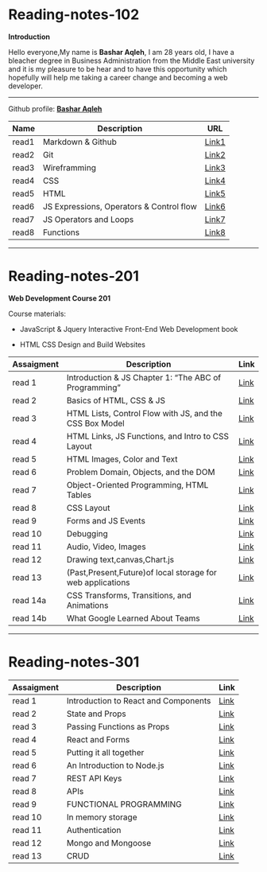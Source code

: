 # Reading-notes-102

<!-- Intro -->

**Introduction**

Hello everyone,My name is **Bashar Aqleh**, I am 28 years old, I have a bleacher degree in Business Administration from the Middle East university and it is my pleasure to be hear and to have this opportunity which hopefully will help me taking a career change and becoming a web developer.

---

Github profile: [**Bashar Aqleh**](https://github.com/B-AQ)

<!-- Table 102 -->

| Name | Description | URL |
| --- | --- | --- |
| read1 | Markdown & Github | [Link1](https://b-aq.github.io/reading-notes/102/read1) |
| read2 | Git | [Link2](https://b-aq.github.io/reading-notes/102/read2) |
| read3 | Wireframming | [Link3](https://b-aq.github.io/reading-notes/102/read3) |
| read4 | CSS | [Link4](https://b-aq.github.io/reading-notes/102/read4) |
| read5 | HTML | [Link5](https://b-aq.github.io/reading-notes/102/read5) |
| read6 | JS Expressions, Operators & Control flow | [Link6](https://b-aq.github.io/reading-notes/102/read6) |
| read7 | JS Operators and Loops | [Link7](https://b-aq.github.io/reading-notes/102/read7) |
| read8 | Functions | [Link8](https://b-aq.github.io/reading-notes/102/read8) |

---

<!-- Table 201 -->

# Reading-notes-201

**Web Development Course 201**

Course materials:

- JavaScript & Jquery Interactive Front-End Web Development book

- HTML CSS Design and Build Websites

| Assaigment | Description | Link |
| - | - |- |
| read 1 |Introduction & JS Chapter 1: “The ABC of Programming” |[Link](201/read1.md)|
| read 2 |Basics of HTML, CSS & JS|[Link](201/read2.md)|
| read 3 |HTML Lists, Control Flow with JS, and the CSS Box Model|[Link](201/read3.md)|
| read 4 |HTML Links, JS Functions, and Intro to CSS Layout|[Link](201/read4.md)|
| read 5 |HTML Images, Color and Text|[Link](201/read5.md)|
| read 6 |Problem Domain, Objects, and the DOM|[Link](201/read6.md)|
| read 7 |Object-Oriented Programming, HTML Tables|[Link](201/read7.md)|
| read 8 |CSS Layout|[Link](201/read8.md)|
| read 9 |Forms and JS Events|[Link](201/read9.md)|
| read 10|Debugging|[Link](201/read10.md)|
| read 11 |Audio, Video, Images|[Link](201/read11.md)|
| read 12 |Drawing text,canvas,Chart.js|[Link](201/read12.md)|
| read 13 |(Past,Present,Future)of local storage for web applications|[Link](201/read13.md)|
| read 14a |CSS Transforms, Transitions, and Animations|[Link](201/read14a.md)|
| read 14b |What Google Learned About Teams|[Link](201/read14b.md)|

---

<!-- Table 301 -->

# Reading-notes-301

| Assaigment | Description |Link|
| - | - |-|
| read 1 |Introduction to React and Components|[Link](301/read1.md)|
| read 2 |State and Props|[Link](301/read2.md)|
| read 3 |Passing Functions as Props|[Link](301/read3.md)|
| read 4 |React and Forms|[Link](301/read4.md)|
| read 5 |Putting it all together|[Link](301/read5.md)|
| read 6 |An Introduction to Node.js|[Link](301/read6.md)|
| read 7 |REST API Keys|[Link](301/read7.md)|
| read 8 |APIs|[Link](301/read8.md)|
| read 9 |FUNCTIONAL PROGRAMMING|[Link](301/read9.md)|
| read 10 |In memory storage|[Link](301/read10.md)|
| read 11 |Authentication|[Link](301/read11.md)|
| read 12 |Mongo and Mongoose|[Link](301/read12.md)|
| read 13 |CRUD|[Link](301/read13.md)|
